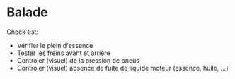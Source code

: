 # Balade

Check-list:
- Vérifier le plein d'essence
- Tester les freins avant et arrière
- Controler (visuel) de la pression de pneus
- Controler (visuel) absence de fuite de liquide moteur (essence, huile, ...)
